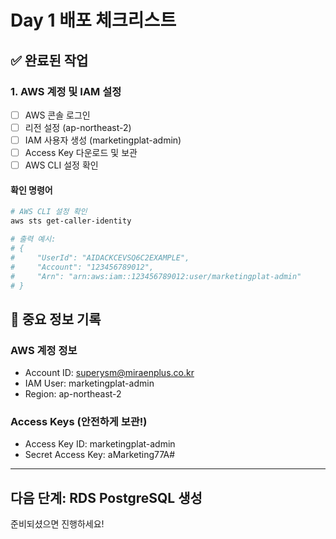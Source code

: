 # Day 1 배포 체크리스트

## ✅ 완료된 작업

### 1. AWS 계정 및 IAM 설정
- [ ] AWS 콘솔 로그인
- [ ] 리전 설정 (ap-northeast-2)
- [ ] IAM 사용자 생성 (marketingplat-admin)
- [ ] Access Key 다운로드 및 보관
- [ ] AWS CLI 설정 확인

#### 확인 명령어
```bash
# AWS CLI 설정 확인
aws sts get-caller-identity

# 출력 예시:
# {
#     "UserId": "AIDACKCEVSQ6C2EXAMPLE",
#     "Account": "123456789012",
#     "Arn": "arn:aws:iam::123456789012:user/marketingplat-admin"
# }
```

## 📝 중요 정보 기록

### AWS 계정 정보
- Account ID: superysm@miraenplus.co.kr
- IAM User: marketingplat-admin
- Region: ap-northeast-2

### Access Keys (안전하게 보관!)
- Access Key ID: marketingplat-admin
- Secret Access Key: aMarketing77A#

---

## 다음 단계: RDS PostgreSQL 생성

준비되셨으면 진행하세요!